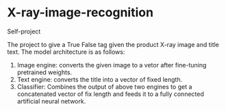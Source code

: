# X-ray-image-recognition
Self-project

The project to give a True False tag given the product X-ray image and title text.
The model architecture is as follows:
1. Image engine: converts the given image to a vetor after fine-tuning pretrained weights.
2. Text engine: converts the title into a vector of fixed length.
3. Classifier: Combines the output of above two engines to get a concatenated vector of fix length and feeds it to a fully connected artificial neural network.
